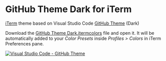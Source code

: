 # GitHub Theme Dark for iTerm

[iTerm](https://iterm2.com) theme based on Visual Studio Code [GitHub Theme](https://marketplace.visualstudio.com/items?itemName=GitHub.github-vscode-theme) (Dark)

Download the [GitHub Theme Dark.itermcolors](https://raw.githubusercontent.com/cdalvaro/github-theme-dark-iterm/master/GitHub%20Theme%20Dark.itermcolors) file and open it. It will be automatically added to your _Color Presets_ inside _Profiles > Colors_ in iTerm Preferences pane.

[![Visual Studio Code - GitHub Theme](https://user-images.githubusercontent.com/378023/80668639-595e9e00-8add-11ea-8673-4a481cc7e2dd.png)](https://marketplace.visualstudio.com/items?itemName=GitHub.github-vscode-theme)
